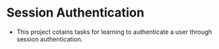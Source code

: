 # Session Authentication

- This project cotains tasks for learning to authenticate a user through session authentication.
